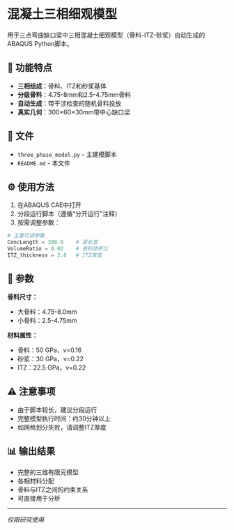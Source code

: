 # 混凝土三相细观模型

用于三点弯曲缺口梁中三相混凝土细观模型（骨料-ITZ-砂浆）自动生成的ABAQUS Python脚本。

## 🚀 功能特点

- **三相组成**：骨料、ITZ和砂浆基体
- **分级骨料**：4.75-8mm和2.5-4.75mm骨料
- **自动生成**：带干涉检查的随机骨料投放
- **真实几何**：300×60×30mm带中心缺口梁

## 📁 文件

- `three_phase_model.py` - 主建模脚本
- `README.md` - 本文件

## ⚙️ 使用方法

1. 在ABAQUS CAE中打开
2. 分段运行脚本（遵循"分开运行"注释）
3. 按需调整参数：

```python
# 主要可调参数
ConcLength = 300.0    # 梁长度
VolumeRatio = 0.02    # 骨料体积比
ITZ_thickness = 2.0   # ITZ厚度
```

## 🎯 参数

**骨料尺寸：**
- 大骨料：4.75-8.0mm
- 小骨料：2.5-4.75mm

**材料属性：**
- 骨料：50 GPa，ν=0.16
- 砂浆：30 GPa，ν=0.22
- ITZ：22.5 GPa，ν=0.22

## ⚠️ 注意事项

- 由于脚本较长，建议分段运行
- 完整模型执行时间：约30分钟以上
- 如网格划分失败，请调整ITZ厚度

## 📊 输出结果

- 完整的三维有限元模型
- 各相材料分配
- 骨料与ITZ之间的约束关系
- 可直接用于分析

---

*仅限研究使用*

